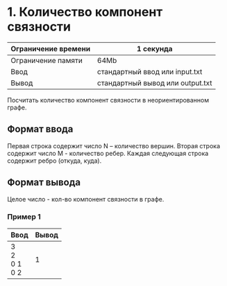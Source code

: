 # 1. Количество компонент связности

| Ограничение времени | 1 секунда |
|---------------------|-----------|
| Ограничение памяти  | 64Mb      |
| Ввод                | стандартный ввод или input.txt   |
| Вывод               | стандартный вывод или output.txt |

Посчитать количество компонент связности в неориентированном графе.

## Формат ввода

Первая строка содержит число N – количество вершин.
Вторая строка содержит число M - количество ребер.
Каждая следующая строка содержит ребро (откуда, куда).

## Формат вывода

Целое число - кол-во компонент связности в графе.

### Пример 1

| Ввод | Вывод |
|------|-------|
|3<br>2<br>0 1<br>0 2   | 1  |
